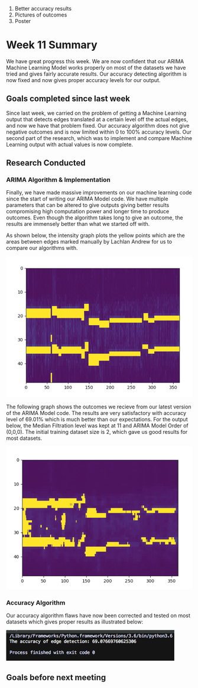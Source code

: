1. Better accuracy results
2. Pictures of outcomes
3. Poster

# Week 11 Summary
We have great progress this week. We are now confident that our ARIMA Machine Learning Model works properly on most of the datasets we have tried and gives fairly accurate results. Our accuracy detecting algorithm is now fixed and now gives proper accuracy levels for our output. 

## Goals completed since last week
Since last week, we carried on the problem of getting a Machine Learning output that detects edges translated at a certain level off the actual edges, and now we have that problem fixed. Our accuracy algorithm does not give negative outcomes and is now limited within 0 to 100% accuracy levels. Our second part of the research, which was to implement and compare Machine Learning output with actual values is now complete.

## Research Conducted

### ARIMA Algorithm & Implementation
Finally, we have made massive improvements on our machine learning code since the start of writing our ARIMA Model code. We have multiple parameters that can be altered to give outputs giving better results compromising high computation power and longer time to produce outcomes. Even though the algorithm takes long to give an outcome, the results are immensely better than what we started off with. 

As shown below, the intensity graph plots the yellow points which are the areas between edges marked manually by Lachlan Andrew for us to compare our algorithms with.

![Python Script Edge Detection](/images/week10_savedrect.png)

The following graph shows the outcomes we recieve from our latest version of the ARIMA Model code. The results are very satisfactory with accuracy level of 69.01% which is much better than our expectations. For the output below, the Median Filtration level was kept at 11 and ARIMA Model Order of (0,0,0). The initial training dataset size is 2, which gave us good results for most datasets.

![Python Script Edge Detection](/images/week11_predicted.png)

### Accuracy Algorithm
Our accuracy algorithm flaws have now been corrected and tested on most datasets which gives proper results as illustrated below:

![Python Script Edge Detection](/images/week11_accuracyoutput.png)


## Goals before next meeting


